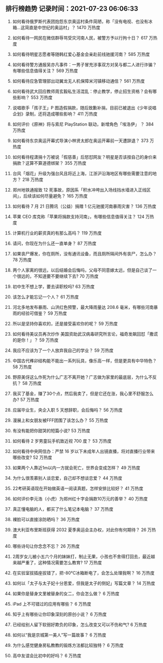 
## 排行榜趋势 记录时间：2021-07-23 06:06:33
  
  1. 如何看待俄罗斯代表团抱怨东京奥运村条件简陋，称「没有电视、也没有冰箱…这简直是中世纪的奥运村」？ 1470 万热度
    
  2. 如何看待一网民在微信群辱骂受灾河南人民，被警方予以行拘十日？ 617 万热度
    
  3. 如何看待明星志愿者等随韩红爱心基金会亲赴前线驰援河南？ 585 万热度
    
  4. 如何看待警方通报吴亦凡事件：一男子冒充涉事双方对吴与都二人进行诈骗？有哪些信息值得关注？ 569 万热度
    
  5. 如何看待应急管理部出动翼龙无人机保障米河镇移动通信？ 561 万热度
    
  6. 如何看待武大回应教师周玄毅私生活混乱：停止教学，停止招生资格？会有哪些影响？ 553 万热度
    
  7. 说唱歌手「孩子王」P 图造假捐款，随后致歉补捐，目前已被退出《少年说唱企划》录制，还将造成哪些影响？ 411 万热度
    
  8. 如何评价《原神》将与索尼 PlayStation 联动，新增角色「埃洛伊」 ？ 384 万热度
    
  9. 如何看待东京奥运开幕式导演小林贤太郎在奥运开幕前一天遭辞退？ 373 万热度
    
  10. 如何看待程潇捐十万被说「假慈善」后怒怼网友？明星是否该按自己的身价来捐款？这算不算道德绑架？ 355 万热度
    
  11. 台风「烟花」升级为强台风且将近上海，江浙沪沿海地区有哪些需要注意的地方？ 218 万热度
    
  12. 郑州地铁通报致 12 死事故，原因系「积水冲垮出入场线挡水墙进入正线区间」，后续该如何尽量避免？ 165 万热度
    
  13. 如何看待 7 月 21 日腾讯（公益）捐赠 1 亿元驰援河南暴雨灾害？ 136 万热度
    
  14. 苹果 CEO 库克称「苹果将捐款支持河南」，有哪些信息值得关注？ 124 万热度
    
  15. 计算机行业的薪资真的有那么高吗？ 119 万热度
    
  16. 请问，你现在为什么还一直单身？ 87 万热度
    
  17. 如果丧尸爆发，你在厕所，没有通讯设备，而且厕所隔间外有丧尸，怎么办？ 78 万热度
    
  18. 两个人家离的很远，以后结婚会后悔吗，父母不同意嫁太远，但是自己谈了一个很远的，不知道要不要继续下去? 70 万热度
    
  19. 初中生不想上学，要去读职校吗? 63 万热度
    
  20. 该怎么才能忘记一个人？ 61 万热度
    
  21. 河北多地发布暴雨、山洪红色预警，最大降雨量达 208.6 毫米，有哪些河南暴雨的经验可借鉴？ 59 万热度
    
  22. 所以是坚持你喜欢的，还是接受喜欢你的呢？ 59 万热度
    
  23. 如何看待美议员再次炒作 美国资助武汉病毒研究所言论，福奇发飙回怼「撒谎的是你！」？ 59 万热度
    
  24. 我应不应该为了一个人放弃我自己的学业？ 59 万热度
    
  25. 中国古代榫卯结构能不能出一系列玩具，像乐高一样，但是更具有中华特色？ 58 万热度
    
  26. 野原美伢这么作死为什么广志不离开她？广志做为家里的最底层，为什么不反抗？ 58 万热度
    
  27. 我买了基金，赚了30个点，然后我卖了，但是它还在涨，我心里不舒服怎么办? 57 万热度
    
  28. 应届毕业生，央企入职 5 天想辞职，会后悔吗？ 56 万热度
    
  29. 漫展上和女朋友被FFF团围了该怎么办？ 55 万热度
    
  30. 有没有能把你甜哭的短篇小说? 53 万热度
    
  31. 如何看待 2 岁男童玩手机致近视 700 度？ 53 万热度
    
  32. 如何看待中央网信办：严禁 16 岁以下未成年人出镜直播，将对直播行业带来哪些改变? 52 万热度
    
  33. 如果两个人靠近1m以内一方就会死亡，世界会变成怎样？ 49 万热度
    
  34. 为什么很羡慕别人谈恋爱，自己却不想谈恋爱？ 44 万热度
    
  35. 22考研英语现在开始做英语一阅读真题，怎样安排比较好？ 41 万热度
    
  36. 如何评价李元浩（小虎）为郑州红十字会捐款10万元的善举？ 40 万热度
    
  37. 真正懂电脑的人，都买了什么笔记本电脑？ 37 万热度
    
  38. 裸脸可以直接涂防晒吗？ 36 万热度
    
  39. 澳大利亚布里斯班获得 2032 夏季奥运会主办权，对此你有何期待？ 26 万热度
    
  40. 哪些诗句让你念念不忘？ 26 万热度
    
  41. 2周岁女儿被小五六个月的妹妹打，制止无果，小孩也不舍得打回去，最近越来越严重了，这种情况需要怎么教育? 17 万热度
    
  42. 在实验室拔插座拔错了，把-80℃冰箱断电了，会怎么处理我啊？ 16 万热度
    
  43. 如何以「太子与太子妃十分恩爱，但我是太子的侧妃」写篇文章？ 14 万热度
    
  44. 如果你是替身文里被替身的女二，你会怎么做？ 6 万热度
    
  45. iPad 上不可错过的应用有哪些？ 6 万热度
    
  46. 知乎上有哪些让你印象深刻的原创小说？ 6 万热度
    
  47. 已经给别人留下软弱好欺负的印象，怎么改变又可以不伤和气? 6 万热度
    
  48. 如何以“我是京城第一美人”写一篇故事？ 6 万热度
    
  49. 为什么感觉健身房私教教的锻炼方法都比较独特？ 6 万热度
    
  50. 高中友谊会比初中的好吗？ 6 万热度
    